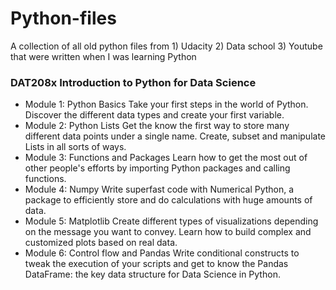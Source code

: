 # Python-files

 A collection of all old python files from 1) Udacity 2) Data school 3) Youtube that were written when I was learning Python

### DAT208x Introduction to Python for Data Science
* Module 1: Python Basics
Take your first steps in the world of Python. Discover the different data types and create your first variable.
* Module 2: Python Lists
Get the know the first way to store many different data points under a single name. Create, subset and
manipulate Lists in all sorts of ways.
* Module 3: Functions and Packages
Learn how to get the most out of other people's efforts by importing Python packages and calling functions.
* Module 4: Numpy
Write superfast code with Numerical Python, a package to efficiently store and do calculations with huge
amounts of data.
* Module 5: Matplotlib
Create different types of visualizations depending on the message you want to convey. Learn how to build
complex and customized plots based on real data.
* Module 6: Control flow and Pandas
Write conditional constructs to tweak the execution of your scripts and get to know the Pandas DataFrame:
the key data structure for Data Science in Python.

